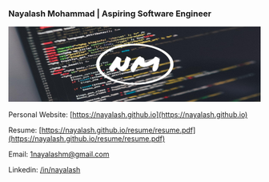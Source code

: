 ### Nayalash Mohammad | Aspiring Software Engineer

<img src="https://github.com/Nayalash/Nayalash/blob/master/bg.jpeg" height="150" width="1000"></img>


Personal Website: [https://nayalash.github.io](https://nayalash.github.io)

Resume: [https://nayalash.github.io/resume/resume.pdf](https://nayalash.github.io/resume/resume.pdf)

Email: [1nayalashm@gmail.com](mailto:1nayalashm@gmail.com])

Linkedin: [/in/nayalash](https://linkedin.com/in/nayalash)
